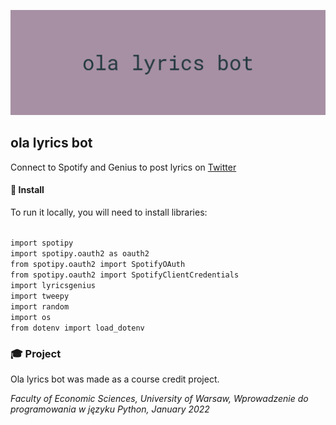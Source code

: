 ![ola lyrics bot](Images/image.png)
## ola lyrics bot
Connect to Spotify and Genius to post lyrics on [Twitter](https://twitter.com/olalyricsbot)

#### 🔧 Install
To run it locally, you will need to install libraries:

<code>
import spotipy
import spotipy.oauth2 as oauth2
from spotipy.oauth2 import SpotifyOAuth
from spotipy.oauth2 import SpotifyClientCredentials
import lyricsgenius
import tweepy
import random
import os
from dotenv import load_dotenv
</code>

### 🎓 Project
Ola lyrics bot was made as a course credit project.

*Faculty of Economic Sciences, University of Warsaw,
Wprowadzenie do programowania w języku Python, January 2022* 